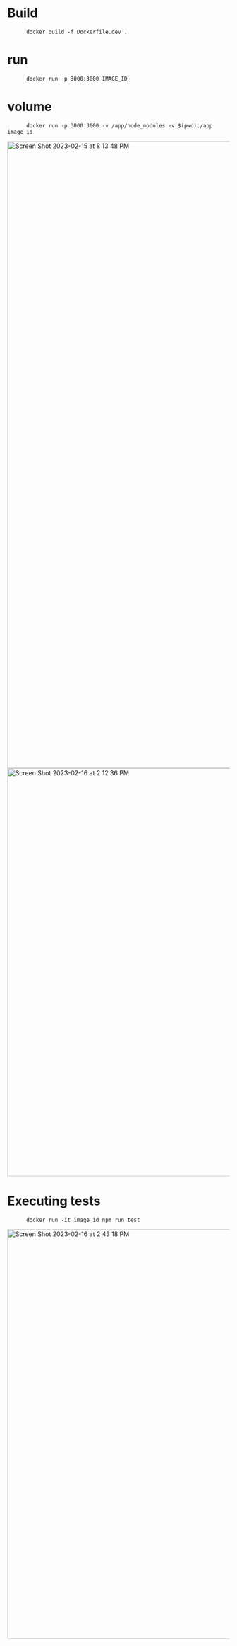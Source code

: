 # Build 
          docker build -f Dockerfile.dev .
# run
          docker run -p 3000:3000 IMAGE_ID
# volume
          docker run -p 3000:3000 -v /app/node_modules -v $(pwd):/app image_id
 
<img width="1417" alt="Screen Shot 2023-02-15 at 8 13 48 PM" src="https://user-images.githubusercontent.com/69278312/219129421-ff5a1db4-2098-4fab-9802-30d8dc62de7f.png">

<img width="922" alt="Screen Shot 2023-02-16 at 2 12 36 PM" src="https://user-images.githubusercontent.com/69278312/219374692-b2ea0824-2af3-4c4e-952f-9dfd48d421af.png">

# Executing tests

          docker run -it image_id npm run test
<img width="925" alt="Screen Shot 2023-02-16 at 2 43 18 PM" src="https://user-images.githubusercontent.com/69278312/219381464-346b972b-0934-4d27-8243-cf7311f0e3e0.png">
